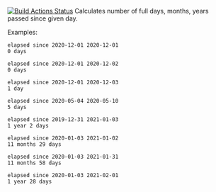[![Build Actions Status](https://github.com/yantonov/elapsed/workflows/ci/badge.svg)](https://github.com/yantonov/elapsed/actions)
Calculates number of full days, months, years passed since given day.

Examples:
```
elapsed since 2020-12-01 2020-12-01
0 days

elapsed since 2020-12-01 2020-12-02
0 days

elapsed since 2020-12-01 2020-12-03
1 day

elapsed since 2020-05-04 2020-05-10
5 days

elapsed since 2019-12-31 2021-01-03
1 year 2 days

elapsed since 2020-01-03 2021-01-02
11 months 29 days

elapsed since 2020-01-03 2021-01-31
11 months 58 days

elapsed since 2020-01-03 2021-02-01
1 year 28 days
```
